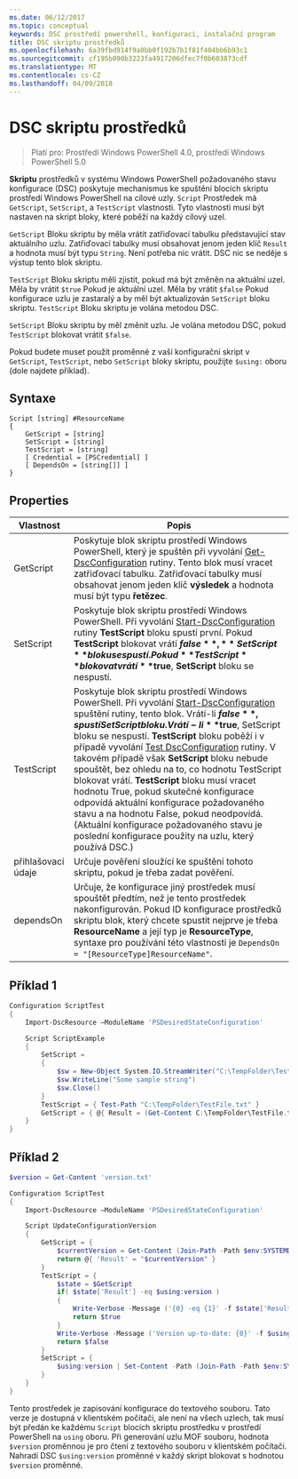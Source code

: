 ```yaml
---
ms.date: 06/12/2017
ms.topic: conceptual
keywords: DSC prostředí powershell, konfiguraci, instalační program
title: DSC skriptu prostředků
ms.openlocfilehash: 6a39fbd914f9a0bb0f192b7b1f81f404bb6b93c1
ms.sourcegitcommit: cf195b090b3223fa4917206dfec7f0b603873cdf
ms.translationtype: MT
ms.contentlocale: cs-CZ
ms.lasthandoff: 04/09/2018
---
```

# <a name="dsc-script-resource"></a>DSC skriptu prostředků


> Platí pro: Prostředí Windows PowerShell 4.0, prostředí Windows PowerShell 5.0

**Skriptu** prostředků v systému Windows PowerShell požadovaného stavu konfigurace (DSC) poskytuje mechanismus ke spuštění blocích skriptu prostředí Windows PowerShell na cílové uzly. `Script` Prostředek má `GetScript`, `SetScript`, a `TestScript` vlastnosti. Tyto vlastnosti musí být nastaven na skript bloky, které poběží na každý cílový uzel.

`GetScript` Bloku skriptu by měla vrátit zatřiďovací tabulku představující stav aktuálního uzlu. Zatřiďovací tabulky musí obsahovat jenom jeden klíč `Result` a hodnota musí být typu `String`. Není potřeba nic vrátit. DSC nic se neděje s výstup tento blok skriptu.

`TestScript` Bloku skriptu měli zjistit, pokud má být změněn na aktuální uzel. Měla by vrátit `$true` Pokud je aktuální uzel. Měla by vrátit `$false` Pokud konfigurace uzlu je zastaralý a by měl být aktualizován `SetScript` bloku skriptu. `TestScript` Bloku skriptu je volána metodou DSC.

`SetScript` Bloku skriptu by měl změnit uzlu. Je volána metodou DSC, pokud `TestScript` blokovat vrátit `$false`.

Pokud budete muset použít proměnné z vaší konfigurační skript v `GetScript`, `TestScript`, nebo `SetScript` bloky skriptu, použijte `$using:` oboru (dole najdete příklad).


## <a name="syntax"></a>Syntaxe

```
Script [string] #ResourceName
{
    GetScript = [string]
    SetScript = [string]
    TestScript = [string]
    [ Credential = [PSCredential] ]
    [ DependsOn = [string[]] ]
}
```

## <a name="properties"></a>Properties

|  Vlastnost  |  Popis   |
|---|---|
| GetScript| Poskytuje blok skriptu prostředí Windows PowerShell, který je spuštěn při vyvolání [Get-DscConfiguration](https://technet.microsoft.com/library/dn407379.aspx) rutiny. Tento blok musí vracet zatřiďovací tabulku. Zatřiďovací tabulky musí obsahovat jenom jeden klíč **výsledek** a hodnota musí být typu **řetězec**.|
| SetScript| Poskytuje blok skriptu prostředí Windows PowerShell. Při vyvolání [Start-DscConfiguration](https://technet.microsoft.com/library/dn521623.aspx) rutiny **TestScript** bloku spustí první. Pokud **TestScript** blokovat vrátí **$false**, **SetScript** bloku se spustí. Pokud **TestScript** blokovat vrátí **$true**, **SetScript** bloku se nespustí.|
| TestScript| Poskytuje blok skriptu prostředí Windows PowerShell. Při vyvolání [Start-DscConfiguration](https://technet.microsoft.com/library/dn521623.aspx) spuštění rutiny, tento blok. Vrátí-li **$false**, spustí SetScript bloku. Vrátí-li **$true**, SetScript bloku se nespustí. **TestScript** bloku poběží i v případě vyvolání [Test DscConfiguration](https://technet.microsoft.com/en-us/library/dn407382.aspx) rutiny. V takovém případě však **SetScript** bloku nebude spouštět, bez ohledu na to, co hodnotu TestScript blokovat vrátí. **TestScript** bloku musí vracet hodnotu True, pokud skutečné konfigurace odpovídá aktuální konfigurace požadovaného stavu a na hodnotu False, pokud neodpovídá. (Aktuální konfigurace požadovaného stavu je poslední konfigurace použity na uzlu, který používá DSC.)|
| přihlašovací údaje| Určuje pověření sloužící ke spuštění tohoto skriptu, pokud je třeba zadat pověření.|
| dependsOn| Určuje, že konfigurace jiný prostředek musí spouštět předtím, než je tento prostředek nakonfigurován. Pokud ID konfigurace prostředků skriptu blok, který chcete spustit nejprve je třeba **ResourceName** a její typ je **ResourceType**, syntaxe pro používání této vlastnosti je `DependsOn = "[ResourceType]ResourceName"`.

## <a name="example-1"></a>Příklad 1
```powershell
Configuration ScriptTest
{
    Import-DscResource –ModuleName 'PSDesiredStateConfiguration'

    Script ScriptExample
    {
        SetScript =
        {
            $sw = New-Object System.IO.StreamWriter("C:\TempFolder\TestFile.txt")
            $sw.WriteLine("Some sample string")
            $sw.Close()
        }
        TestScript = { Test-Path "C:\TempFolder\TestFile.txt" }
        GetScript = { @{ Result = (Get-Content C:\TempFolder\TestFile.txt) } }
    }
}
```

## <a name="example-2"></a>Příklad 2
```powershell
$version = Get-Content 'version.txt'

Configuration ScriptTest
{
    Import-DscResource –ModuleName 'PSDesiredStateConfiguration'

    Script UpdateConfigurationVersion
    {
        GetScript = {
            $currentVersion = Get-Content (Join-Path -Path $env:SYSTEMDRIVE -ChildPath 'version.txt')
            return @{ 'Result' = "$currentVersion" }
        }
        TestScript = {
            $state = $GetScript
            if( $state['Result'] -eq $using:version )
            {
                Write-Verbose -Message ('{0} -eq {1}' -f $state['Result'],$using:version)
                return $true
            }
            Write-Verbose -Message ('Version up-to-date: {0}' -f $using:version)
            return $false
        }
        SetScript = {
            $using:version | Set-Content -Path (Join-Path -Path $env:SYSTEMDRIVE -ChildPath 'version.txt')
        }
    }
}
```

Tento prostředek je zapisování konfigurace do textového souboru. Tato verze je dostupná v klientském počítači, ale není na všech uzlech, tak musí být předán ke každému `Script` blocích skriptu prostředku v prostředí PowerShell na `using` oboru. Při generování uzlu MOF souboru, hodnota `$version` proměnnou je pro čtení z textového souboru v klientském počítači. Nahradí DSC `$using:version` proměnné v každý skript blokovat s hodnotou `$version` proměnné.